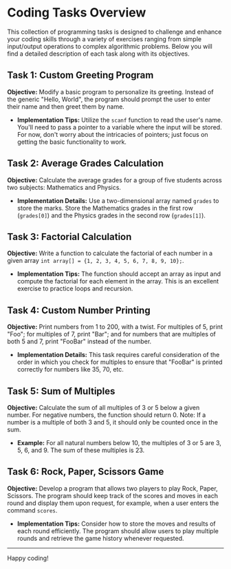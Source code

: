 # Coding Tasks Overview

This collection of programming tasks is designed to challenge and enhance your coding skills through a variety of exercises ranging from simple input/output operations to complex algorithmic problems. Below you will find a detailed description of each task along with its objectives.

## Task 1: Custom Greeting Program

**Objective:** Modify a basic program to personalize its greeting. Instead of the generic "Hello, World", the program should prompt the user to enter their name and then greet them by name.

- **Implementation Tips:** Utilize the `scanf` function to read the user's name. You'll need to pass a pointer to a variable where the input will be stored. For now, don't worry about the intricacies of pointers; just focus on getting the basic functionality to work.

## Task 2: Average Grades Calculation

**Objective:** Calculate the average grades for a group of five students across two subjects: Mathematics and Physics.

- **Implementation Details:** Use a two-dimensional array named `grades` to store the marks. Store the Mathematics grades in the first row (`grades[0]`) and the Physics grades in the second row (`grades[1]`).

## Task 3: Factorial Calculation

**Objective:** Write a function to calculate the factorial of each number in a given array `int array[] = {1, 2, 3, 4, 5, 6, 7, 8, 9, 10};`.

- **Implementation Tips:** The function should accept an array as input and compute the factorial for each element in the array. This is an excellent exercise to practice loops and recursion.

## Task 4: Custom Number Printing

**Objective:** Print numbers from 1 to 200, with a twist. For multiples of 5, print "Foo"; for multiples of 7, print "Bar"; and for numbers that are multiples of both 5 and 7, print "FooBar" instead of the number.

- **Implementation Details:** This task requires careful consideration of the order in which you check for multiples to ensure that "FooBar" is printed correctly for numbers like 35, 70, etc.

## Task 5: Sum of Multiples

**Objective:** Calculate the sum of all multiples of 3 or 5 below a given number. For negative numbers, the function should return 0. Note: If a number is a multiple of both 3 and 5, it should only be counted once in the sum.

- **Example:** For all natural numbers below 10, the multiples of 3 or 5 are 3, 5, 6, and 9. The sum of these multiples is 23.

## Task 6: Rock, Paper, Scissors Game

**Objective:** Develop a program that allows two players to play Rock, Paper, Scissors. The program should keep track of the scores and moves in each round and display them upon request, for example, when a user enters the command `scores`.

- **Implementation Tips:** Consider how to store the moves and results of each round efficiently. The program should allow users to play multiple rounds and retrieve the game history whenever requested.

---

Happy coding!